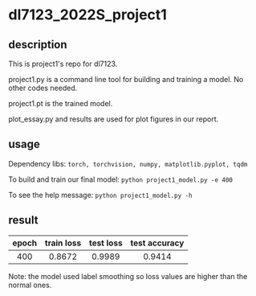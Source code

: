 # dl7123_2022S_project1
## description
This is project1's repo for dl7123.

project1.py is a command line tool for building and training a model. No other codes needed.

project1.pt is the trained model.

plot_essay.py and results are used for plot figures in our report.


## usage
Dependency libs: `torch, torchvision, numpy, matplotlib.pyplot, tqdm`

To build and train our final model: `python project1_model.py -e 400`

To see the help message: `python project1_model.py -h`

## result

|  epoch   | train loss  |  test loss   | test accuracy |
| :----:  | :----:  |  :----:  | :----:  |
| 400  |0.8672| 0.9989  | 0.9414 |

Note: the model used label smoothing so loss values are higher than the normal ones.
